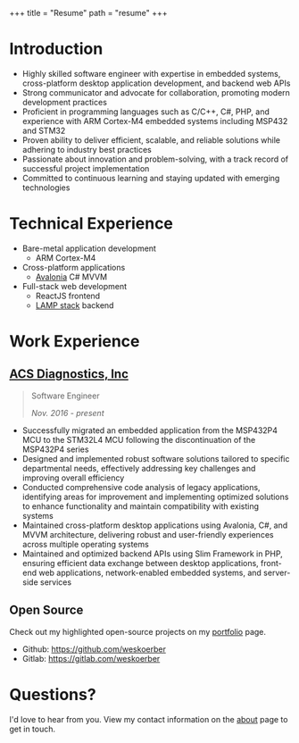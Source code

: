+++
title = "Resume"
path = "resume"
+++

# Introduction

- Highly skilled software engineer with expertise in embedded systems,
cross-platform desktop application development, and backend web APIs
- Strong communicator and advocate for collaboration, promoting modern
development practices
- Proficient in programming languages such as C/C++, C#, PHP, and experience
with ARM Cortex-M4 embedded systems including MSP432 and STM32
- Proven ability to deliver efficient, scalable, and reliable solutions while
adhering to industry best practices
- Passionate about innovation and problem-solving, with a track record of
successful project implementation
- Committed to continuous learning and staying updated with emerging technologies

# Technical Experience

- Bare-metal application development
    - ARM Cortex-M4
- Cross-platform applications
    - [Avalonia](https://www.avaloniaui.net/) C# MVVM
- Full-stack web development
    - ReactJS frontend
    - [LAMP stack](https://aws.amazon.com/what-is/lamp-stack/) backend

# Work Experience

## [ACS Diagnostics, Inc](https://acsd4u.com)

> Software Engineer
>
> *Nov. 2016 - present*

- Successfully migrated an embedded application from the MSP432P4 MCU to the
STM32L4 MCU following the discontinuation of the MSP432P4 series
- Designed and implemented robust software solutions tailored to specific
departmental needs, effectively addressing key challenges and improving overall
efficiency
- Conducted comprehensive code analysis of legacy applications, identifying
areas for improvement and implementing optimized solutions to enhance
functionality and maintain compatibility with existing systems
- Maintained cross-platform desktop applications using Avalonia, C#, and MVVM
architecture, delivering robust and user-friendly experiences across multiple
operating systems
- Maintained and optimized backend APIs using Slim Framework in PHP, ensuring
efficient data exchange between desktop applications, front-end web
applications, network-enabled embedded systems, and server-side services

## Open Source

Check out my highlighted open-source projects on my
[portfolio](/portfolio) page.

- Github: <a href="https://github.com/weskoerber">https://github.com/weskoerber</a>
- Gitlab: <a href="https://gitlab.com/weskoerber">https://gitlab.com/weskoerber</a>

# Questions?

I'd love to hear from you. View my contact information on the [about](/about)
page to get in touch.
